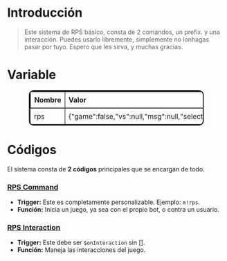 # Introducción
> Este sistema de RPS básico, consta de 2 comandos, un prefix. y una interacción. Puedes usarlo libremente, simplemente no lonhagas pasar por tuyo. Espero que les sirva, y muchas gracias.


# Variable
<div align="center">
  <table style="border: 2px solid black; border-collapse: collapse; width: 80%; text-align: left; border-radius: 10px; overflow: hidden;">
    <thead>
      <tr style="border: 2px solid black;">
        <th style="border: 1px solid black; padding: 8px;">Nombre</th>
        <th style="border: 1px solid black; padding: 8px;">Valor</th>
      </tr>
    </thead>
    <tbody>
      <tr>
        <td style="border: 1px solid black; padding: 8px;">rps</td>
        <td style="border: 1px solid black; padding: 8px;">{"game":false,"vs":null,"msg":null,"select":null}</td>
      </tr>
    </tbody>
  </table>
</div>

# Códigos
El sistema consta de **2 códigos** principales que se encargan de todo.

### [RPS Command](https://github.com/XxvalentesxX/BDFD/blob/main/RPS%20Game%2FRPS-Command.md)
- **Trigger:** Este es completamente personalizable. Ejemplo: `m!rps`.
- **Función:** Inicia un juego, ya sea con el propio bot, o contra un usuario.

### [RPS Interaction](https://github.com/XxvalentesxX/BDFD/blob/main/RPS%20Game%2FRPS-Interaction.md)
- **Trigger:** Este debe ser `$onInteraction` sin [].
- **Función:** Maneja las interacciones del juego.
